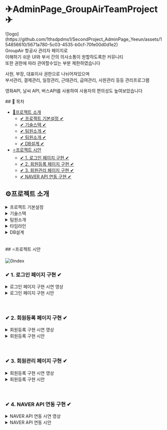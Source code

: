# ✈AdminPage_GroupAirTeamProject✈

<div style="align:center">
![logo](https://github.com/1thsdpdms1/SecondProject_AdminPage_Yeeun/assets/154856610/5671a780-5c03-4535-b0cf-70fe00d0d1e2)

<br>
GroupAir 항공사 관리자 페이지로 <br>
이해하기 쉬운 UI와 부서 간의 의사소통이 원할하도록한 커뮤니티<br>
또한 권한에 따라 관여할수있는 부분 제한하였습니다

사원, 부장, 대표이사 권한으로 나뉘어져있으며 <br>
부서관리, 결제관리, 일정관리, 근태관리, 급여관리, 사원관리 등등 관리프로그램

영화API, 날씨 API, 버스API를 사용하여 사용자의 편의성도 높여보았습니다

</div>
## 📌 목차

* [🔎프로젝트 소개](#프로젝트-소개)
  + [✔ 프로젝트 기본설정 ✔](#프로젝트-기본설정)
  + [✔ 기술스택 ✔](#프로젝트-기본설정)
  + [✔ 팀원소개 ✔](#Chatbot-구현)
  + [✔ 팀원소개 ✔](#팀원소개)
  + [✔ DB설계 ✔](#DB설계)
* [⭐프로젝트 시안](#프로젝트-시안)
  + [✔ 1. 로그인 페이지 구현 ✔](#-1-로그인-페이지-구현-)
  + [✔ 2. 회원등록 페이지 구현  ✔](#-2-회원등록-페이지-구현-)
  + [✔ 3. 회원관리 페이지 구현 ✔](#-3-회원관리-페이지-구현-)
  + [✔ NAVER API 연동 구현 ✔](#-4-naver-api-연동-구현-)


## ⚙프로젝트 소개

<details>
<summary>프로젝트 기본설정</summary>
<li> 2024/05/11~2024/06/07 </li>
<li> 항공 관리자 페이지 </li>
<li> 팀장 1명, 팀원 4명 (총 5인) _팀장으로 참여 </li>
<li> 프로젝트명 : GroupAir TeamProject </li>
<li> 프로그래밍 언어 : JAVA </li>
<li> 프레임워크 : Springboot 2.7.11 </li>
<li> 데이터베이스 : MySql8 </li>
<li> 개발툴 : IntelliJ </li>
<li> 템플릿 엔진 : Thymeleaf (HTML + css) </li>
</details>

<details>
<summary> 기술스택 </summary>
<img src="https://img.shields.io/badge/javaScript-F7DF1E?style=for-the-badge&logo=javascript&logoColor=white">
<img src="https://img.shields.io/badge/springboot-6DB33F?style=for-the-badge&logo=springboot**&logoColor=white">
<img src="https://img.shields.io/badge/springsecurity-6DB33F?style=for-the-badge&logo=springsecurity&logoColor=white">
<img src="https://img.shields.io/badge/html5-E34F26?style=for-the-badge&logo=html5&logoColor=white">
<img src="https://img.shields.io/badge/css3-1572B6?style=for-the-badge&logo=css3&logoColor=white">
<img src="https://img.shields.io/badge/thymeleaf-005F0F?style=for-the-badge&logo=thymeleaf&logoColor=white">
<img src="https://img.shields.io/badge/mysql-4479A1?style=for-the-badge&logo=mysql&logoColor=white">
<img src="https://img.shields.io/badge/amazonwebservices-232F3E?style=for-the-badge&logo=amazonwebservices&logoColor=white">
<img src="https://img.shields.io/badge/amazonrds-527FFF?style=for-the-badge&logo=amazonrds&logoColor=white">
<img src="https://img.shields.io/badge/amazons3-569A31?style=for-the-badge&logo=amazons3&logoColor=white">
<img src="https://img.shields.io/badge/amazonecs-FF9900?style=for-the-badge&logo=amazonecs&logoColor=white">
<img src="https://img.shields.io/badge/gradle-02303A?style=for-the-badge&logo=gradle&logoColor=white">
<img src="https://img.shields.io/badge/git-F05032?style=for-the-badge&logo=git&logoColor=white">
<img src="https://img.shields.io/badge/github-181717?style=for-the-badge&logo=github&logoColor=white">



</details>

<details>
<summary> 팀원소개</summary>

<table>
  <tbody>
    <tr>
      <th align="center"><a href=""><img src="https://github.com/1thsdpdms1/FirstProject_ShopingMall_Yeeun/assets/154856610/e4f3a019-1688-4879-bf23-9e791e3b56a5" width="100px;" alt=""/><br /><sub><b>FE 팀장 : 손예은</b></sub></a><br /></th>
      <th align="center"><a href=""><img src="https://github.com/1thsdpdms1/FirstProject_ShopingMall_Yeeun/assets/154856610/a92bfe84-63f4-45b1-800c-4fc5c8512513" width="100px;" alt=""/><br /><sub><b>FE 팀원 : 박**</b></sub></a><br /></th>
      <th align="center"><a href=""><img src="https://github.com/1thsdpdms1/FirstProject_ShopingMall_Yeeun/assets/154856610/ea52beb1-8420-4f6b-9028-ff0f247dc895" width="100px;" alt=""/><br /><sub><b>FE 팀원 : 이** </b></sub></a><br /></th>
      <th align="center"><a href=""><img src="https://github.com/1thsdpdms1/FirstProject_ShopingMall_Yeeun/assets/154856610/becb61fa-7a36-43fc-a00c-aa20be5ec767" width="100px;" alt=""/><br /><sub><b>FE 팀원 : 심 **</b></sub></a><br /></th>
      <th align="center"><a href=""><img src="https://github.com/1thsdpdms1/FirstProject_ShopingMall_Yeeun/assets/154856610/c690bc9c-0d05-4067-a3d6-5ece66b61620" width="100px;" alt=""/><br /><sub><b>FE 팀원 : 조** </b></sub></a><br /></th>
</tr>
<tr>

<td>CI/CD, DB설계, <br>로그인, <br>naver(oauth, Mail, 조직연동),<br> 사원관리</td>
<td> 회사일정, 게시판 관리 </td>
<td> db설계, 근태관리, <br>급여관리, 항공편관리(map) </td>
<td> chatbot, 부서관리 </td>
<td> 결재관리</td>
</tr>
  </tbody>
</table>


</details>


<details>
<summary> 타임라인</summary>

![image](https://github.com/1thsdpdms1/FirstProject_ShopingMall_Yeeun/assets/154856610/c491040a-4bc0-43e9-9675-2a06484d6661)

</details>

<details>
<summary> DB설계 </summary>

![image](https://github.com/1thsdpdms1/FirstProject_ShopingMall_Yeeun/assets/154856610/ea0ccc32-1659-4d5e-845d-26a46bcbff69)


</details>
<br>


<br>
## ⭐프로젝트 시안

![0index](https://github.com/1thsdpdms1/FirstProject_ShopingMall_Yeeun/assets/154856610/db119b68-1233-4c54-aada-19e26998e761)


### ✔ 1. 로그인 페이지 구현 ✔
<details>
<summary>로그인 페이지 구현 시연 영상</summary>

![로그인](https://github.com/1thsdpdms1/FirstProject_ShopingMall_Yeeun/assets/154856610/3dd99fdb-f2d5-4347-b780-07eb49913627)


</details>

<details>
<summary>로그인 페이지 구현 시안 </summary>

<img src="https://github.com/1thsdpdms1/FirstProject_ShopingMall_Yeeun/assets/154856610/be6cd692-0bf4-4d4f-a77c-b4a98c5c544b" width="700" height="400"/>

- admin이 등록한 사원만 로그인이 가능하며 컨셉에 맞는 로고와 색상을 사용해 디자인
- 로그인 실패 시에는 예외처리를 위한 스프링 시큐리티의 커스텀 인증실패 핸들러를 사용
- 발생한 예외에 따라 적절한 메세지를 설정
- 로그인 실패시 로그인창 하단에 예외문구를 띄워 처리

<img src="https://github.com/1thsdpdms1/FirstProject_ShopingMall_Yeeun/assets/154856610/5c1c70f6-6ba7-437d-9e1d-406e29c03b2f" width="700" height="400"/>

- 로그인시 자신의 정보가 잘 기억이 나지 않는다면 아이디 찾기와 비밀번호 찾기 가능
- 아이디 찾기는 자신의 이름과 전화번호를 입력하게 하고 그 정보를 가지고 findUserEmailByNameAndPhone을 사용하여 이메일(즉 아이디)를 찾아
alert창에 나오도록 함

<img src="https://github.com/1thsdpdms1/FirstProject_ShopingMall_Yeeun/assets/154856610/31f6aeb1-ab88-4cbd-9a7a-e1cccb5f8fe5" width="700" height="400"/>

- 비밀번호 찾기는 이메일과 이름을 입력하게 하여 그 정보를 가지고 findUserPwByUserEmailAndName을 사용하여 그 회원을 찾고 새비밀번호로 변경하도록
- 이 과정이 끝나고 로그인시도를 할수있도록 로그인페이지로 이동하게 설정

</details>
<br>
<br>

### ✔ 2. 회원등록 페이지 구현 ✔
<details>
<summary>회원등록 구현 시연 영상</summary>

![회원등록](https://github.com/1thsdpdms1/FirstProject_ShopingMall_Yeeun/assets/154856610/d0fb066b-f951-44fc-ae44-57fa2ac0b4f7)

</details>

<details>
<summary>회원등록 구현 시안 </summary>

<img src="https://github.com/1thsdpdms1/FirstProject_ShopingMall_Yeeun/assets/154856610/0ab7a1f7-413d-4223-9bba-540187f8b6a3" width="700" height="400"/>

- admin권한으로 로그인시 회원 등록메뉴가 추가로 보여지며 회원을 등록시킬수있습니다
- 페이지의 기능들을 소개하자면 이메일 유효성 검사 및 초기 비밀번호 설정,부서연동 ,카카오 주소 api사용, 전화번호 자동 하이픈 기능이 있습니다

<img src="https://github.com/1thsdpdms1/FirstProject_ShopingMall_Yeeun/assets/154856610/a8d28892-f1bd-4ec6-b885-14106e56702d" width="700" height="400"/>

- 이메일을 입력하고 버튼을 누르면초기 비밀번호로 사용될 6자리의숫자를 랜덤함수를 이용해 만들고 입력받은 메일주소를 매개변수로한 매서드가 실행
- MimeMessageHelper는 이메일의 속성을 설정할수있는데 이때 수신자를 입력받은 메일주소로 설정, 내용에는 초기 비밀번호에 사용할 랜덤한 숫자를 포함한 메세지를 작성
- 그외 발신자와 이메일의 제목을 설정
- 발신이 완료되면 alert창과 함께 비밀번호 input창에 초기 비밀번호 값이 입력
  <img src="https://github.com/1thsdpdms1/FirstProject_ShopingMall_Yeeun/assets/154856610/952718cf-2e9c-468d-844c-c748e7652d92" width="700" height="400"/>

- 주소입력시 카카오api를 사용하여 통일된 주소값을 가지도록 구현
- 우편번호찾기버튼을 클릭시 카카오 주소검색창이 뜨고 우편번호와 주소값이 input창에 입력
- 상세주소는 직접 입력할수있으며 위 주소와 상세주소를 합친 주소를 만들어 합친주소를 db에 저장

</details>
<br>
<br>

### ✔ 3. 회원관리 페이지 구현 ✔
<details>
<summary>회원등록 구현 시연 영상</summary>

![회원디테일](https://github.com/1thsdpdms1/FirstProject_ShopingMall_Yeeun/assets/154856610/6e3c2d0d-9cd8-496f-9383-d3ee2a981f7c)

</details>

<details>
<summary>회원등록 구현 시안 </summary>
<img src="https://github.com/1thsdpdms1/FirstProject_ShopingMall_Yeeun/assets/154856610/65a17770-addd-41a4-9d60-75ac817e5bf6" width="700" height="400"/>
<img src="https://github.com/1thsdpdms1/FirstProject_ShopingMall_Yeeun/assets/154856610/3010afbe-2b53-43e1-9d3a-d8c3ebdf8f12" width="700" height="400"/>
<img src="https://github.com/1thsdpdms1/FirstProject_ShopingMall_Yeeun/assets/154856610/b883b030-df45-4a52-bd27-68d95083c450" width="700" height="400"/>
</details>

<br>
<br>

### ✔ 4. NAVER API 연동 구현 ✔
<details>
<summary> NAVER API 연동 시연 영상</summary>

![네이버](https://github.com/1thsdpdms1/FirstProject_ShopingMall_Yeeun/assets/154856610/96a948d0-07f1-4625-8088-f524f15b0065)

</details>

<details>
<summary> NAVER API 연동 시안 </summary>
<img src="https://github.com/1thsdpdms1/FirstProject_ShopingMall_Yeeun/assets/154856610/be052358-a031-490a-8b61-10930ba24942" width="700" height="400"/>
<img src="https://github.com/1thsdpdms1/FirstProject_ShopingMall_Yeeun/assets/154856610/2e1e1442-558d-4335-b5c9-a3922b37945c" width="700" height="400"/>
<img src="https://github.com/1thsdpdms1/FirstProject_ShopingMall_Yeeun/assets/154856610/548c880f-211b-4698-bda5-41e0c9904ed5" width="700" height="400"/>
<img src="https://github.com/1thsdpdms1/FirstProject_ShopingMall_Yeeun/assets/154856610/849ec12c-b34c-4f6d-8206-40a5813fdcc2" width="700" height="400"/>
<img src="https://github.com/1thsdpdms1/FirstProject_ShopingMall_Yeeun/assets/154856610/cdb9263e-9560-4150-9576-8fabba21b7bb" width="700" height="400"/>
<img src="https://github.com/1thsdpdms1/FirstProject_ShopingMall_Yeeun/assets/154856610/37645692-79d7-4979-83bf-99dc63a215fe" width="700" height="400"/>
<img src="https://github.com/1thsdpdms1/FirstProject_ShopingMall_Yeeun/assets/154856610/98eb68f9-994b-4c00-8cc0-13f391ffe24e" width="700" height="400"/>
</details>
